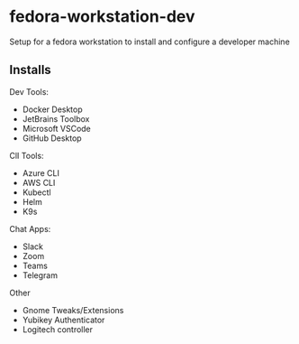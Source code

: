 # fedora-workstation-dev
Setup for a fedora workstation to install and configure a developer machine

## Installs

Dev Tools:
* Docker Desktop
* JetBrains Toolbox
* Microsoft VSCode
* GitHub Desktop

ClI Tools:
* Azure CLI
* AWS CLI
* Kubectl
* Helm
* K9s

Chat Apps:
* Slack
* Zoom
* Teams
* Telegram

Other
* Gnome Tweaks/Extensions
* Yubikey Authenticator
* Logitech controller
